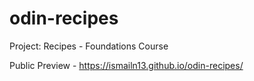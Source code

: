 # odin-recipes
Project: Recipes - Foundations Course 

Public Preview - https://ismailn13.github.io/odin-recipes/
